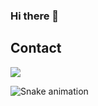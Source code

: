### Hi there 👋

<!--
**emybart415/emybart415** is a ✨ _special_ ✨ repository because its `README.md` (this file) appears on your GitHub profile.

Here are some ideas to get you started:

- 🔭 I’m currently working on ...
- 🌱 I’m currently learning ...
- 👯 I’m looking to collaborate on ...
- 🤔 I’m looking for help with ...
- 💬 Ask me about ...
- 📫 How to reach me: ...
- 😄 Pronouns: ...
- ⚡ Fun fact: ...
-->

## Contact 
<div> 
  <a href="[https://www.linkedin.com/in/ericagrundy](https://www.linkedin.com/in/emily-bartlett-533903a1/)" target="_blank"><img src="https://img.shields.io/badge/-LinkedIn-%230077B5?style=for-the-badge&logo=linkedin&logoColor=white" target="_blank"></a> 
</br>
 
  ![Snake animation](https://github.com/emybart415/emybart415/blob/output/github-contribution-grid-snake.svg)
 
</div>
